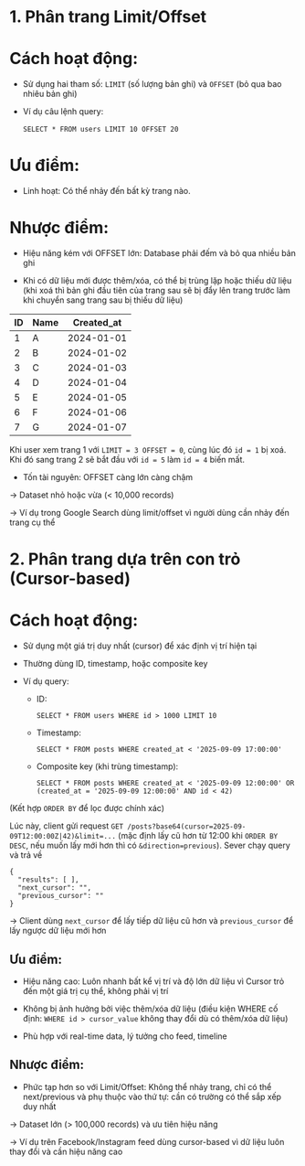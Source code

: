 # 1. Phân trang Limit/Offset

# Cách hoạt động:

- Sử dụng hai tham số: `LIMIT` (số lượng bản ghi) và `OFFSET` (bỏ qua bao nhiêu bản ghi)

- Ví dụ câu lệnh query: <pre> ``` SELECT * FROM users LIMIT 10 OFFSET 20 ``` </pre>

# Ưu điểm:

- Linh hoạt: Có thể nhảy đến bất kỳ trang nào. 

# Nhược điểm:

- Hiệu năng kém với OFFSET lớn: Database phải đếm và bỏ qua nhiều bản ghi

- Khi có dữ liệu mới được thêm/xóa, có thể bị trùng lặp hoặc thiếu dữ liệu (khi xoá thì bản ghi đầu tiên của trang sau sẽ bị đẩy lên trang trước làm khi chuyển sang trang sau bị thiếu dữ liệu)

| ID | Name | Created_at |
|----|------|------------|
| 1  | A    | 2024-01-01 |
| 2  | B    | 2024-01-02 |
| 3  | C    | 2024-01-03 |
| 4  | D    | 2024-01-04 |
| 5  | E    | 2024-01-05 |
| 6  | F    | 2024-01-06 |
| 7  | G    | 2024-01-07 |

Khi user xem trang 1 với `LIMIT = 3 OFFSET = 0`, cùng lúc đó `id = 1` bị xoá. Khi đó sang trang 2 sẽ bắt đầu với `id = 5` làm `id = 4` biến mất.

- Tốn tài nguyên: OFFSET càng lớn càng chậm

-> Dataset nhỏ hoặc vừa (< 10,000 records)

-> Ví dụ trong Google Search dùng limit/offset vì người dùng cần nhảy đến trang cụ thể

# 2. Phân trang dựa trên con trỏ (Cursor-based)

# Cách hoạt động:

- Sử dụng một giá trị duy nhất (cursor) để xác định vị trí hiện tại

- Thường dùng ID, timestamp, hoặc composite key

- Ví dụ query: 

    + ID: <pre> ``` SELECT * FROM users WHERE id > 1000 LIMIT 10 ``` </pre>

    + Timestamp: <pre> ``` SELECT * FROM posts WHERE created_at < '2025-09-09 17:00:00' ``` </pre>

    + Composite key (khi trùng timestamp): <pre> ``` SELECT * FROM posts WHERE created_at < '2025-09-09 12:00:00' OR (created_at = '2025-09-09 12:00:00' AND id < 42) ``` </pre>

(Kết hợp `ORDER BY` để lọc được chính xác)

Lúc này, client gửi request `GET /posts?base64(cursor=2025-09-09T12:00:00Z|42)&limit=...` (mặc định lấy cũ hơn từ 12:00 khi `ORDER BY DESC`, nếu muốn lấy mới hơn thì có `&direction=previous`). Sever chạy query và trả về 
```
{
  "results": [ ],
  "next_cursor": "",
  "previous_cursor": ""
}
```

-> Client dùng `next_cursor` để lấy tiếp dữ liệu cũ hơn và `previous_cursor` để lấy ngược dữ liệu mới hơn

## Ưu điểm:

- Hiệu năng cao: Luôn nhanh bất kể vị trí và độ lớn dữ liệu vì Cursor trỏ đến một giá trị cụ thể, không phải vị trí

- Không bị ảnh hưởng bởi việc thêm/xóa dữ liệu (điều kiện WHERE cố định: `WHERE id > cursor_value` không thay đổi dù có thêm/xóa dữ liệu)

- Phù hợp với real-time data, lý tưởng cho feed, timeline 

## Nhược điểm:

- Phức tạp hơn so với Limit/Offset: Không thể nhảy trang, chỉ có thể next/previous và phụ thuộc vào thứ tự: cần có trường có thể sắp xếp duy nhất

-> Dataset lớn (> 100,000 records) và ưu tiên hiệu năng

-> Ví dụ trên Facebook/Instagram feed dùng cursor-based vì dữ liệu luôn thay đổi và cần hiệu năng cao
